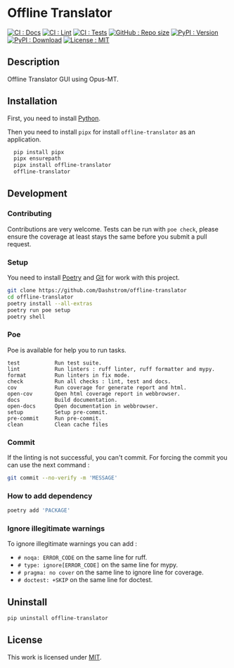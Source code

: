 # Offline Translator

[![CI : Docs](https://github.com/Dashstrom/offline-translator/actions/workflows/docs.yml/badge.svg)](https://github.com/Dashstrom/offline-translator/actions/workflows/docs.yml)
[![CI : Lint](https://github.com/Dashstrom/offline-translator/actions/workflows/lint.yml/badge.svg)](https://github.com/Dashstrom/offline-translator/actions/workflows/lint.yml)
[![CI : Tests](https://github.com/Dashstrom/offline-translator/actions/workflows/tests.yml/badge.svg)](https://github.com/Dashstrom/offline-translator/actions/workflows/tests.yml)
[![GitHub : Repo size](https://img.shields.io/github/repo-size/Dashstrom/offline-translator)](https://github.com/Dashstrom/offline-translator)
[![PyPI : Version](https://img.shields.io/pypi/v/offline-translator.svg)](https://pypi.org/project/offline-translator)
[![PyPI : Download](https://pepy.tech/project/offline-translator)](https://static.pepy.tech/badge/offline-translator)
[![License : MIT](https://img.shields.io/badge/license-MIT-green.svg)](https://github.com/Dashstrom/offline-translator/blob/main/LICENSE)

## Description

Offline Translator GUI using Opus-MT.

## Installation

First, you need to install [Python](https://www.python.org/downloads).

Then you need to install `pipx` for install `offline-translator` as an application.

```bash
  pip install pipx
  pipx ensurepath
  pipx install offline-translator
  offline-translator
```

## Development

### Contributing

Contributions are very welcome. Tests can be run with `poe check`, please
ensure the coverage at least stays the same before you submit a pull request.

### Setup

You need to install [Poetry](https://python-poetry.org/docs/#installation)
and [Git](https://git-scm.com/book/en/v2/Getting-Started-Installing-Git)
for work with this project.

```bash
git clone https://github.com/Dashstrom/offline-translator
cd offline-translator
poetry install --all-extras
poetry run poe setup
poetry shell
```

### Poe

Poe is available for help you to run tasks.

```text
test           Run test suite.
lint           Run linters : ruff linter, ruff formatter and mypy.
format         Run linters in fix mode.
check          Run all checks : lint, test and docs.
cov            Run coverage for generate report and html.
open-cov       Open html coverage report in webbrowser.
docs           Build documentation.
open-docs      Open documentation in webbrowser.
setup          Setup pre-commit.
pre-commit     Run pre-commit.
clean          Clean cache files
```

### Commit

If the linting is not successful, you can't commit.
For forcing the commit you can use the next command :

```bash
git commit --no-verify -m 'MESSAGE'
```

### How to add dependency

```bash
poetry add 'PACKAGE'
```

### Ignore illegitimate warnings

To ignore illegitimate warnings you can add :

- `# noqa: ERROR_CODE` on the same line for ruff.
- `# type: ignore[ERROR_CODE]` on the same line for mypy.
- `# pragma: no cover` on the same line to ignore line for coverage.
- `# doctest: +SKIP` on the same line for doctest.

## Uninstall

```bash
pip uninstall offline-translator
```

## License

This work is licensed under [MIT](https://github.com/Dashstrom/offline-translator/blob/main/LICENSE).
